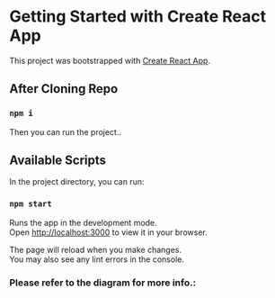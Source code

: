 # Getting Started with Create React App

This project was bootstrapped with [Create React App](https://github.com/facebook/create-react-app).

## After Cloning Repo

### `npm i`
Then you can run the project..

## Available Scripts

In the project directory, you can run:

### `npm start`

Runs the app in the development mode.\
Open [http://localhost:3000](http://localhost:3000) to view it in your browser.

The page will reload when you make changes.\
You may also see any lint errors in the console.

### Please refer to the diagram for more info.:

